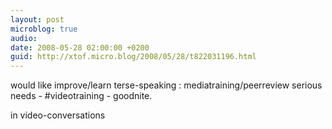 ```yaml
---
layout: post
microblog: true
audio: 
date: 2008-05-28 02:00:00 +0200
guid: http://xtof.micro.blog/2008/05/28/t822031196.html
---
```

would like improve/learn terse-speaking : mediatraining/peerreview serious needs - #videotraining - goodnite.

 in video-conversations

